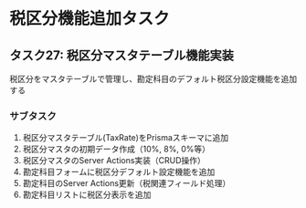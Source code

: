 # 税区分機能追加タスク

## タスク27: 税区分マスタテーブル機能実装
税区分をマスタテーブルで管理し、勘定科目のデフォルト税区分設定機能を追加する

### サブタスク
1. 税区分マスタテーブル(TaxRate)をPrismaスキーマに追加
2. 税区分マスタの初期データ作成（10%, 8%, 0%等）
3. 税区分マスタのServer Actions実装（CRUD操作）
4. 勘定科目フォームに税区分デフォルト設定機能を追加
5. 勘定科目のServer Actions更新（税関連フィールド処理）
6. 勘定科目リストに税区分表示を追加